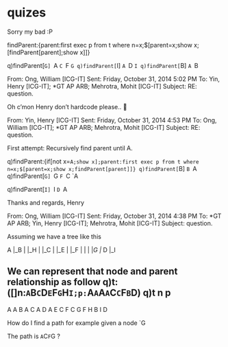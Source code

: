 quizes
======
Sorry my bad :P

findParent:{parent:first exec p from t where n=x;$[parent=x;show x;[findParent[parent];show x]]}


q)findParent[`G]
`A
`C
`F
`G
q)findParent[`I]
`A
`D
`I
q)findParent[`B]
`A
`B

From: Ong, William [ICG-IT] 
Sent: Friday, October 31, 2014 5:02 PM
To: Yin, Henry [ICG-IT]; *GT AP ARB; Mehrotra, Mohit [ICG-IT]
Subject: RE: question.

Oh c’mon Henry don’t hardcode please.. 

From: Yin, Henry [ICG-IT] 
Sent: Friday, October 31, 2014 4:53 PM
To: Ong, William [ICG-IT]; *GT AP ARB; Mehrotra, Mohit [ICG-IT]
Subject: RE: question.

First attempt:
Recursively find  parent until A.

q)findParent:{if[not x=`A;show x];parent:first exec p from t where n=x;$[parent=x;show x;findParent[parent]]}
q)findParent[`B]
`B
`A
q)findParent[`G]
`G
`F
`C
`A

q)findParent[`I]
`I
`D
`A



Thanks and regards,
Henry

From: Ong, William [ICG-IT] 
Sent: Friday, October 31, 2014 4:38 PM
To: *GT AP ARB; Yin, Henry [ICG-IT]; Mehrotra, Mohit [ICG-IT]
Subject: question.

Assuming we have a tree like this

A
|_B
| |_H
|
|_C
| |_E
| |_F
|   |
|   |_G
|_ D
   |_I

We can represent that node and parent relationship as follow
q)t:([]n:`A`B`C`D`E`F`G`H`I;p:`A`A`A`A`C`C`F`B`D)
q)t
n p
---
A A
B A
C A
D A
E C
F C
G F
H B
I D

How do I find a path for example given a node `G

The path is `A`C`F`G   ?
